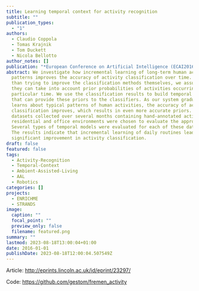 ```yaml
---
title: Learning temporal context for activity recognition
subtitle: ""
publication_types:
  - "1"
authors:
  - Claudio Coppola
  - Tomas Krajnik
  - Tom Duckett
  - Nicola Bellotto
author_notes: []
publication: "*European Conference on Artificial Intelligence (ECAI2016)*"
abstract: We investigate how incremental learning of long-term human activity
  patterns improves the accuracy of activity classification over time. Rather
  than trying to improve the classification methods themselves, we assume that
  they can take into account prior probabilities of activities occurring at a
  particular time. We use the classification results to build temporal models
  that can provide these priors to the classifiers. As our system gradually
  learns about typical patterns of human activities, the accuracy of activity
  classification improves, which results in even more accurate priors. Two
  datasets collected over several months containing hand-annotated activity in
  residential and office environments were chosen to evaluate the approach.
  Several types of temporal models were evaluated for each of these datasets.
  The results indicate that incremental learning of daily routines leads to a
  significant improvement in activity classification.
draft: false
featured: false
tags:
  - Activity-Recognition
  - Temporal-Context
  - Ambient-Assisted-Living
  - AAL
  - Robotics
categories: []
projects:
  - ENRICHME
  - STRANDS
image:
  caption: ""
  focal_point: ""
  preview_only: false
  filename: featured.png
summary: ""
lastmod: 2023-08-18T13:00:04+01:00
date: 2016-01-01
publishDate: 2023-08-18T12:00:04.507549Z
---
```

Article: <http://eprints.lincoln.ac.uk/id/eprint/23297/>

Code: <https://github.com/gestom/fremen_activity>